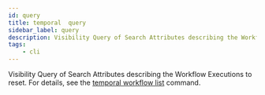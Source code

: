 ```yaml
---
id: query
title: temporal  query
sidebar_label: query
description: Visibility Query of Search Attributes describing the Workflow Executions to reset.
tags:
    - cli
---
```


Visibility Query of Search Attributes describing the Workflow Executions to reset.
For details, see the [temporal workflow list](/cli/workflow/list) command.
